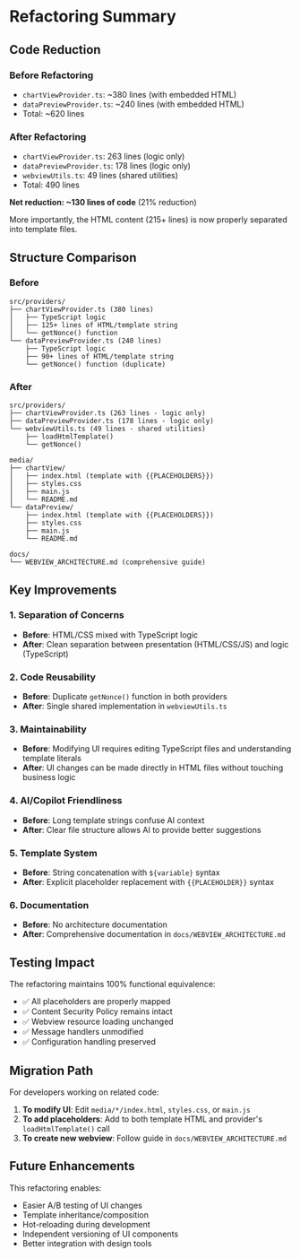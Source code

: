 # Refactoring Summary

## Code Reduction

### Before Refactoring
- `chartViewProvider.ts`: ~380 lines (with embedded HTML)
- `dataPreviewProvider.ts`: ~240 lines (with embedded HTML)
- Total: ~620 lines

### After Refactoring
- `chartViewProvider.ts`: 263 lines (logic only)
- `dataPreviewProvider.ts`: 178 lines (logic only)
- `webviewUtils.ts`: 49 lines (shared utilities)
- Total: 490 lines

**Net reduction: ~130 lines of code** (21% reduction)

More importantly, the HTML content (215+ lines) is now properly separated into template files.

## Structure Comparison

### Before
```
src/providers/
├── chartViewProvider.ts (380 lines)
│   ├── TypeScript logic
│   ├── 125+ lines of HTML/template string
│   └── getNonce() function
└── dataPreviewProvider.ts (240 lines)
    ├── TypeScript logic
    ├── 90+ lines of HTML/template string
    └── getNonce() function (duplicate)
```

### After
```
src/providers/
├── chartViewProvider.ts (263 lines - logic only)
├── dataPreviewProvider.ts (178 lines - logic only)
└── webviewUtils.ts (49 lines - shared utilities)
    ├── loadHtmlTemplate()
    └── getNonce()

media/
├── chartView/
│   ├── index.html (template with {{PLACEHOLDERS}})
│   ├── styles.css
│   ├── main.js
│   └── README.md
└── dataPreview/
    ├── index.html (template with {{PLACEHOLDERS}})
    ├── styles.css
    ├── main.js
    └── README.md

docs/
└── WEBVIEW_ARCHITECTURE.md (comprehensive guide)
```

## Key Improvements

### 1. Separation of Concerns
- **Before**: HTML/CSS mixed with TypeScript logic
- **After**: Clean separation between presentation (HTML/CSS/JS) and logic (TypeScript)

### 2. Code Reusability
- **Before**: Duplicate `getNonce()` function in both providers
- **After**: Single shared implementation in `webviewUtils.ts`

### 3. Maintainability
- **Before**: Modifying UI requires editing TypeScript files and understanding template literals
- **After**: UI changes can be made directly in HTML files without touching business logic

### 4. AI/Copilot Friendliness
- **Before**: Long template strings confuse AI context
- **After**: Clear file structure allows AI to provide better suggestions

### 5. Template System
- **Before**: String concatenation with `${variable}` syntax
- **After**: Explicit placeholder replacement with `{{PLACEHOLDER}}` syntax

### 6. Documentation
- **Before**: No architecture documentation
- **After**: Comprehensive documentation in `docs/WEBVIEW_ARCHITECTURE.md`

## Testing Impact

The refactoring maintains 100% functional equivalence:
- ✅ All placeholders are properly mapped
- ✅ Content Security Policy remains intact
- ✅ Webview resource loading unchanged
- ✅ Message handlers unmodified
- ✅ Configuration handling preserved

## Migration Path

For developers working on related code:

1. **To modify UI**: Edit `media/*/index.html`, `styles.css`, or `main.js`
2. **To add placeholders**: Add to both template HTML and provider's `loadHtmlTemplate()` call
3. **To create new webview**: Follow guide in `docs/WEBVIEW_ARCHITECTURE.md`

## Future Enhancements

This refactoring enables:
- Easier A/B testing of UI changes
- Template inheritance/composition
- Hot-reloading during development
- Independent versioning of UI components
- Better integration with design tools
